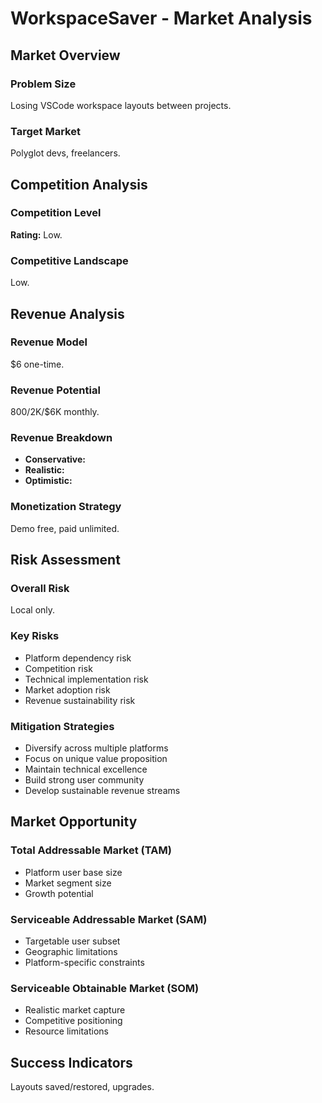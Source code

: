 # WorkspaceSaver - Market Analysis

## Market Overview

### Problem Size
Losing VSCode workspace layouts between projects.

### Target Market
Polyglot devs, freelancers.

## Competition Analysis

### Competition Level
**Rating:** Low.

### Competitive Landscape
Low.

## Revenue Analysis

### Revenue Model
$6 one-time.

### Revenue Potential
$800/$2K/$6K monthly.

### Revenue Breakdown
- **Conservative:** 
- **Realistic:** 
- **Optimistic:** 

### Monetization Strategy
Demo free, paid unlimited.

## Risk Assessment

### Overall Risk
Local only.

### Key Risks
- Platform dependency risk
- Competition risk
- Technical implementation risk
- Market adoption risk
- Revenue sustainability risk

### Mitigation Strategies
- Diversify across multiple platforms
- Focus on unique value proposition
- Maintain technical excellence
- Build strong user community
- Develop sustainable revenue streams

## Market Opportunity

### Total Addressable Market (TAM)
- Platform user base size
- Market segment size
- Growth potential

### Serviceable Addressable Market (SAM)
- Targetable user subset
- Geographic limitations
- Platform-specific constraints

### Serviceable Obtainable Market (SOM)
- Realistic market capture
- Competitive positioning
- Resource limitations

## Success Indicators
Layouts saved/restored, upgrades.
